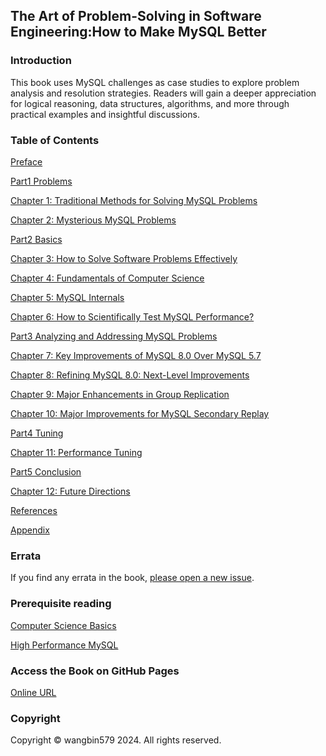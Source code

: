 ## The Art of Problem-Solving in Software Engineering:How to Make MySQL Better

### Introduction

This book uses MySQL challenges as case studies to explore problem analysis and resolution strategies. Readers will gain a deeper appreciation for logical reasoning, data structures, algorithms, and more through practical examples and insightful discussions.

### Table of Contents

[Preface](Preface.md)

[Part1 Problems](Part1.md)

[Chapter 1: Traditional Methods for Solving MySQL Problems](Chapter1.md)

[Chapter 2: Mysterious MySQL Problems](Chapter2.md)

[Part2 Basics](Part2.md)

[Chapter 3: How to Solve Software Problems Effectively](Chapter3.md)

[Chapter 4: Fundamentals of Computer Science](Chapter4.md)

[Chapter 5: MySQL Internals](Chapter5.md)

[Chapter 6: How to Scientifically Test MySQL Performance?](Chapter6.md)

[Part3 Analyzing and Addressing MySQL Problems](Part3.md)

[Chapter 7: Key Improvements of MySQL 8.0 Over MySQL 5.7](Chapter7.md)

[Chapter 8: Refining MySQL 8.0: Next-Level Improvements](Chapter8.md)

[Chapter 9: Major Enhancements in Group Replication](Chapter9.md)

[Chapter 10: Major Improvements for MySQL Secondary Replay](Chapter10.md)

[Part4 Tuning](Part4.md)

[Chapter 11: Performance Tuning](Chapter11.md)

[Part5 Conclusion](Part5.md)

[Chapter 12: Future Directions](Chapter12.md)

[References](References.md)

[Appendix](Appendix.md)

### Errata

If you find any errata in the book, [please open a new issue](https://github.com/enhancedformysql/The-Art-of-Problem-Solving-in-Software-Engineering_How-to-Make-MySQL-Better/issues).

### **Prerequisite reading**

[Computer Science Basics](https://enhancedformysql.github.io/tech-explorer-hub/reading/computer-basics/index.html)

[High Performance MySQL](https://enhancedformysql.github.io/tech-explorer-hub/reading/database/mysql.html)

### Access the Book on GitHub Pages

[Online URL](https://enhancedformysql.github.io/The-Art-of-Problem-Solving-in-Software-Engineering_How-to-Make-MySQL-Better/)

### Copyright

Copyright © wangbin579 2024. All rights reserved.
